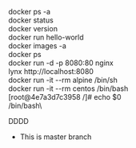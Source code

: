 docker ps -a\
docker status\
docker version\
docker run hello-world\
docker images -a\
docker ps\
docker run -d -p  8080:80 nginx\
lynx http://localhost:8080 \
docker run -it --rm alpine /bin/sh \
docker run -it --rm centos /bin/bash\
[root@4e7a3d7c3958 /]# echo $0\
/bin/bash\

DDDD
+ This is master branch
